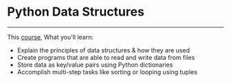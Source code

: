 # Python Data Structures
___
This [course](https://www.coursera.org/learn/python-data#about), What you'll learn:

- Explain the principles of data structures & how they are used
- Create programs that are able to read and write data from files
- Store data as key/value pairs using Python dictionaries
- Accomplish multi-step tasks like sorting or looping using tuples



